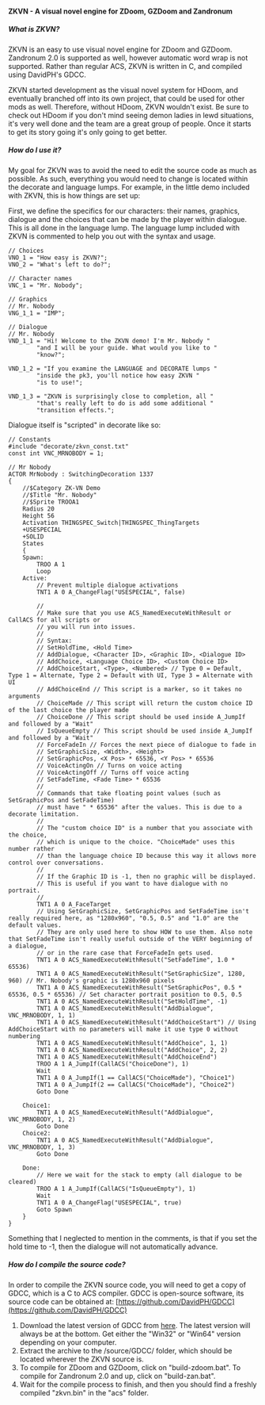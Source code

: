 #### ZKVN - A visual novel engine for ZDoom, GZDoom and Zandronum
##### What is ZKVN?
ZKVN is an easy to use visual novel engine for ZDoom and GZDoom. Zandronum 2.0 is supported as well, however automatic word wrap is not supported.
Rather than regular ACS, ZKVN is written in C, and compiled using DavidPH's GDCC.

ZKVN started development as the visual novel system for HDoom, and eventually branched off into its own project, that could be used for other mods as well. Therefore, without HDoom, ZKVN wouldn't exist.
Be sure to check out HDoom if you don't mind seeing demon ladies in lewd situations, it's very well done and the team are a great group of people. Once it starts to get its story going it's only going to get better.

##### How do I use it?
My goal for ZKVN was to avoid the need to edit the source code as much as possible. As such, everything you would need to change is located within the decorate and language lumps.
For example, in the little demo included with ZKVN, this is how things are set up:

First, we define the specifics for our characters: their names, graphics, dialogue and the choices that can be made by the player within dialogue.
This is all done in the language lump. The language lump included with ZKVN is commented to help you out with the syntax and usage.

```
// Choices
VNO_1 = "How easy is ZKVN?";
VNO_2 = "What's left to do?";

// Character names
VNC_1 = "Mr. Nobody";

// Graphics
// Mr. Nobody
VNG_1_1 = "IMP";

// Dialogue
// Mr. Nobody
VND_1_1 = "Hi! Welcome to the ZKVN demo! I'm Mr. Nobody "
		"and I will be your guide. What would you like to "
		"know?";

VND_1_2 = "If you examine the LANGUAGE and DECORATE lumps "
		"inside the pk3, you'll notice how easy ZKVN "
		"is to use!";

VND_1_3 = "ZKVN is surprisingly close to completion, all "
		"that's really left to do is add some additional "
		"transition effects.";
```

Dialogue itself is "scripted" in decorate like so:

```
// Constants
#include "decorate/zkvn_const.txt"
const int VNC_MRNOBODY = 1;

// Mr Nobody
ACTOR MrNobody : SwitchingDecoration 1337
{
	//$Category ZK-VN Demo
	//$Title "Mr. Nobody"
	//$Sprite TROOA1
	Radius 20
	Height 56
	Activation THINGSPEC_Switch|THINGSPEC_ThingTargets
	+USESPECIAL
	+SOLID
	States
	{
	Spawn:
		TROO A 1
		Loop
	Active:
		// Prevent multiple dialogue activations
		TNT1 A 0 A_ChangeFlag("USESPECIAL", false)
		
		//
		// Make sure that you use ACS_NamedExecuteWithResult or CallACS for all scripts or
		// you will run into issues.
		//
		// Syntax:
		// SetHoldTime, <Hold Time>
		// AddDialogue, <Character ID>, <Graphic ID>, <Dialogue ID>
		// AddChoice, <Language Choice ID>, <Custom Choice ID>
		// AddChoiceStart, <Type>, <Numbered> // Type 0 = Default, Type 1 = Alternate, Type 2 = Default with UI, Type 3 = Alternate with UI
		// AddChoiceEnd // This script is a marker, so it takes no arguments
		// ChoiceMade // This script will return the custom choice ID of the last choice the player made
		// ChoiceDone // This script should be used inside A_JumpIf and followed by a "Wait"
		// IsQueueEmpty // This script should be used inside A_JumpIf and followed by a "Wait"
		// ForceFadeIn // Forces the next piece of dialogue to fade in
		// SetGraphicSize, <Width>, <Height>
		// SetGraphicPos, <X Pos> * 65536, <Y Pos> * 65536
		// VoiceActingOn // Turns on voice acting
		// VoiceActingOff // Turns off voice acting
		// SetFadeTime, <Fade Time> * 65536
		//
		// Commands that take floating point values (such as SetGraphicPos and SetFadeTime)
		// must have " * 65536" after the values. This is due to a decorate limitation.
		//
		// The "custom choice ID" is a number that you associate with the choice,
		// which is unique to the choice. "ChoiceMade" uses this number rather
		// than the language choice ID because this way it allows more control over conversations.
		//
		// If the Graphic ID is -1, then no graphic will be displayed.
		// This is useful if you want to have dialogue with no portrait.
		//
		TNT1 A 0 A_FaceTarget
		// Using SetGraphicSize, SetGraphicPos and SetFadeTime isn't really required here, as "1280x960", "0.5, 0.5" and "1.0" are the default values.
		// They are only used here to show HOW to use them. Also note that SetFadeTime isn't really useful outside of the VERY beginning of a dialogue,
		// or in the rare case that ForceFadeIn gets used.
		TNT1 A 0 ACS_NamedExecuteWithResult("SetFadeTime", 1.0 * 65536)
		TNT1 A 0 ACS_NamedExecuteWithResult("SetGraphicSize", 1280, 960) // Mr. Nobody's graphic is 1280x960 pixels
		TNT1 A 0 ACS_NamedExecuteWithResult("SetGraphicPos", 0.5 * 65536, 0.5 * 65536) // Set character portrait position to 0.5, 0.5
		TNT1 A 0 ACS_NamedExecuteWithResult("SetHoldTime", -1)
		TNT1 A 0 ACS_NamedExecuteWithResult("AddDialogue", VNC_MRNOBODY, 1, 1)
		TNT1 A 0 ACS_NamedExecuteWithResult("AddChoiceStart") // Using AddChoiceStart with no parameters will make it use type 0 without numbering
		TNT1 A 0 ACS_NamedExecuteWithResult("AddChoice", 1, 1)
		TNT1 A 0 ACS_NamedExecuteWithResult("AddChoice", 2, 2)
		TNT1 A 0 ACS_NamedExecuteWithResult("AddChoiceEnd")
		TROO A 1 A_JumpIf(CallACS("ChoiceDone"), 1)
		Wait
		TNT1 A 0 A_JumpIf(1 == CallACS("ChoiceMade"), "Choice1")
		TNT1 A 0 A_JumpIf(2 == CallACS("ChoiceMade"), "Choice2")
		Goto Done
		
	Choice1:
		TNT1 A 0 ACS_NamedExecuteWithResult("AddDialogue", VNC_MRNOBODY, 1, 2)
		Goto Done
	Choice2:
		TNT1 A 0 ACS_NamedExecuteWithResult("AddDialogue", VNC_MRNOBODY, 1, 3)
		Goto Done
		
	Done:
		// Here we wait for the stack to empty (all dialogue to be cleared)
		TROO A 1 A_JumpIf(CallACS("IsQueueEmpty"), 1)
		Wait
		TNT1 A 0 A_ChangeFlag("USESPECIAL", true)
		Goto Spawn
	}
}
```

Something that I neglected to mention in the comments, is that if you set the hold time to -1, then the dialogue will not automatically advance.

##### How do I compile the source code?
In order to compile the ZKVN source code, you will need to get a copy of GDCC, which is a C to ACS compiler.
GDCC is open-source software, its source code can be obtained at:
[https://github.com/DavidPH/GDCC](https://github.com/DavidPH/GDCC)

1. Download the latest version of GDCC from [here](https://www.dropbox.com/sh/e4msp35vxp61ztg/AAALcmttOua20tkcs82NoElWa). The latest version will always be at the bottom. Get either the "Win32" or "Win64" version depending on your computer.
2. Extract the archive to the /source/GDCC/ folder, which should be located wherever the ZKVN source is.
3. To compile for ZDoom and GZDoom, click on "build-zdoom.bat". To compile for Zandronum 2.0 and up, click on "build-zan.bat".
4. Wait for the compile process to finish, and then you should find a freshly compiled "zkvn.bin" in the "acs" folder.
